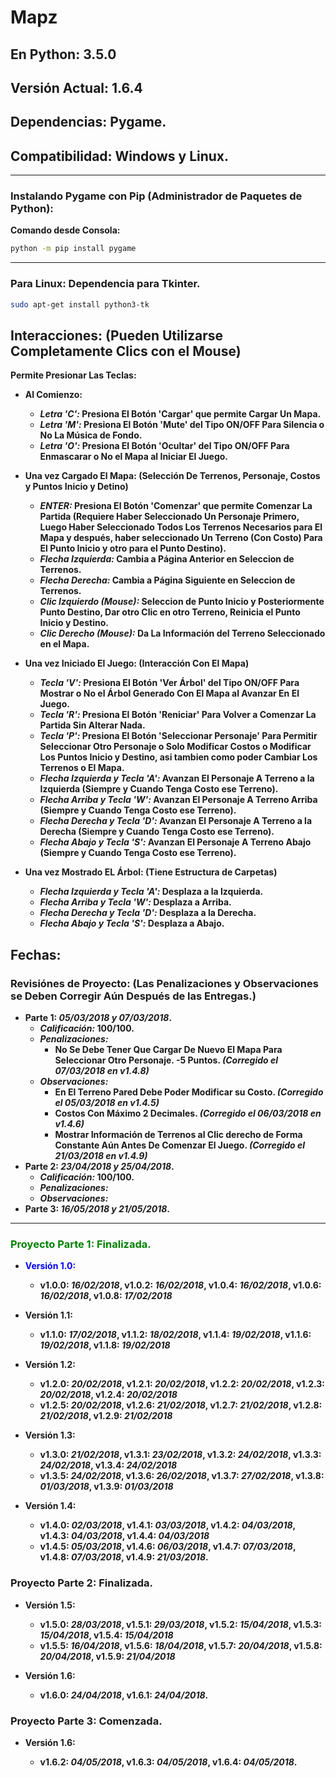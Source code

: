 # Mapz

## En Python: 3.5.0
## Versión Actual: 1.6.4
## Dependencias: Pygame.
## Compatibilidad: Windows y Linux.

- - -

### Instalando Pygame con Pip (Administrador de Paquetes de Python):

__Comando desde Consola:__

```bat
python -m pip install pygame
```
- - -

### Para Linux: Dependencia para Tkinter.

```bash
sudo apt-get install python3-tk
```

## Interacciones: (Pueden Utilizarse Completamente Clics con el Mouse)

__Permite Presionar Las Teclas:__

* __Al Comienzo:__

  * ___Letra 'C':_ Presiona El Botón 'Cargar' que permite Cargar Un Mapa.__
  * ___Letra 'M':_ Presiona El Botón 'Mute' del Tipo ON/OFF Para Silencia o No La Música de Fondo.__
  * ___Letra 'O':_ Presiona El Botón 'Ocultar' del Tipo ON/OFF Para Enmascarar o No el Mapa al Iniciar El Juego.__

* __Una vez Cargado El Mapa: (Selección De Terrenos, Personaje, Costos y Puntos Inicio y Detino)__

  * ___ENTER:_ Presiona El Botón 'Comenzar' que permite Comenzar La Partida (Requiere Haber Seleccionado Un Personaje Primero, Luego Haber Seleccionado Todos Los Terrenos Necesarios para El Mapa y después, haber seleccionado Un Terreno (Con Costo) Para El Punto Inicio y otro para el Punto Destino).__
  * ___Flecha Izquierda:_ Cambia a Página Anterior en Seleccion de Terrenos.__
  * ___Flecha Derecha:_ Cambia a Página Siguiente en Seleccion de Terrenos.__
  * ___Clic Izquierdo (Mouse):_ Seleccion de Punto Inicio y Posteriormente Punto Destino, Dar otro Clic en otro Terreno, Reinicia el Punto Inicio y Destino.__
  * ___Clic Derecho (Mouse):_ Da La Información del Terreno Seleccionado en el Mapa.__
  
* __Una vez Iniciado El Juego: (Interacción Con El Mapa)__

  * ___Tecla 'V':_ Presiona El Botón 'Ver Árbol' del Tipo ON/OFF Para Mostrar o No el Árbol Generado Con El Mapa al Avanzar En El Juego.__
  * ___Tecla 'R':_ Presiona El Botón 'Reniciar' Para Volver a Comenzar La Partida Sin Alterar Nada.__
  * ___Tecla 'P':_ Presiona El Botón 'Seleccionar Personaje' Para Permitir Seleccionar Otro Personaje o Solo Modificar Costos o Modificar Los Puntos Inicio y Destino, asi tambien como poder Cambiar Los Terrenos o El Mapa.__
  * ___Flecha Izquierda y Tecla 'A':_ Avanzan El Personaje A Terreno a la Izquierda (Siempre y Cuando Tenga Costo ese Terreno).__
  * ___Flecha Arriba y Tecla 'W':_ Avanzan El Personaje A Terreno Arriba (Siempre y Cuando Tenga Costo ese Terreno).__
  * ___Flecha Derecha y Tecla 'D':_ Avanzan El Personaje A Terreno a la Derecha (Siempre y Cuando Tenga Costo ese Terreno).__
  * ___Flecha Abajo y Tecla 'S':_ Avanzan El Personaje A Terreno Abajo (Siempre y Cuando Tenga Costo ese Terreno).__
  
* __Una vez Mostrado EL Árbol: (Tiene Estructura de Carpetas)__

  * ___Flecha Izquierda y Tecla 'A':_ Desplaza a la Izquierda.__
  * ___Flecha Arriba y Tecla 'W':_ Desplaza a Arriba.__
  * ___Flecha Derecha y Tecla 'D':_ Desplaza a la Derecha.__
  * ___Flecha Abajo y Tecla 'S':_ Desplaza a Abajo.__
  
  
## Fechas:

### Revisiónes de Proyecto: (Las Penalizaciones y Observaciones se Deben Corregir Aún Después de las Entregas.)
 
* __Parte 1: _05/03/2018 y 07/03/2018_.__
  * ___Calificación:_ 100/100.__
  * ___Penalizaciones:___
    * __No Se Debe Tener Que Cargar De Nuevo El Mapa Para Seleccionar Otro Personaje. -5 Puntos. _(Corregido el 07/03/2018 en v1.4.8)___
  * ___Observaciones:___
    * __En El Terreno Pared Debe Poder Modificar su Costo. _(Corregido el 05/03/2018 en v1.4.5)___
    * __Costos Con Máximo 2 Decimales. _(Corregido el 06/03/2018 en v1.4.6)___
    * __Mostrar Información de Terrenos al Clic derecho de Forma Constante Aún Antes De Comenzar El Juego. _(Corregido el 21/03/2018 en v1.4.9)___
* __Parte 2: _23/04/2018 y 25/04/2018_.__
  * ___Calificación:_ 100/100.__
  * ___Penalizaciones:___
  * ___Observaciones:___
* __Parte 3: _16/05/2018 y 21/05/2018_.__

- - -

### <span style="color:green;">Proyecto Parte 1: Finalizada.</span>
 * <span style="color:blue;">__Versión 1.0:__</span>
   * __v1.0.0: _16/02/2018_, v1.0.2: _16/02/2018_, v1.0.4: _16/02/2018_, v1.0.6: _16/02/2018_, v1.0.8: _17/02/2018___

 * __Versión 1.1:__
   * __v1.1.0: _17/02/2018_, v1.1.2: _18/02/2018_, v1.1.4: _19/02/2018_, v1.1.6: _19/02/2018_, v1.1.8: _19/02/2018___
   
 * __Versión 1.2:__
   * __v1.2.0: _20/02/2018_, v1.2.1: _20/02/2018_, v1.2.2: _20/02/2018_, v1.2.3: _20/02/2018_, v1.2.4: _20/02/2018___
   * __v1.2.5: _20/02/2018_, v1.2.6: _21/02/2018_, v1.2.7: _21/02/2018_, v1.2.8: _21/02/2018_, v1.2.9: _21/02/2018___
   
 * __Versión 1.3:__
   * __v1.3.0: _21/02/2018_, v1.3.1: _23/02/2018_, v1.3.2: _24/02/2018_, v1.3.3: _24/02/2018_, v1.3.4: _24/02/2018___
   * __v1.3.5: _24/02/2018_, v1.3.6: _26/02/2018_, v1.3.7: _27/02/2018_, v1.3.8: _01/03/2018_, v1.3.9: _01/03/2018___
   
 * __Versión 1.4:__
   * __v1.4.0: _02/03/2018_, v1.4.1: _03/03/2018_, v1.4.2: _04/03/2018_, v1.4.3: _04/03/2018_, v1.4.4: _04/03/2018___
   * __v1.4.5: _05/03/2018_, v1.4.6: _06/03/2018_, v1.4.7: _07/03/2018_, v1.4.8: _07/03/2018_, v1.4.9: _21/03/2018_.__

### Proyecto Parte 2: Finalizada.

 * __Versión 1.5:__
   
   * __v1.5.0: _28/03/2018_, v1.5.1: _29/03/2018_, v1.5.2: _15/04/2018_, v1.5.3: _15/04/2018_, v1.5.4: _15/04/2018___
   * __v1.5.5: _16/04/2018_, v1.5.6: _18/04/2018_, v1.5.7: _20/04/2018_, v1.5.8: _20/04/2018_, v1.5.9: _21/04/2018___
   
 * __Versión 1.6:__
   
   * __v1.6.0: _24/04/2018_, v1.6.1: _24/04/2018_.__

### Proyecto Parte 3: Comenzada.

 * __Versión 1.6:__
   
   * __v1.6.2: _04/05/2018_, v1.6.3: _04/05/2018_, v1.6.4: _04/05/2018_.__
